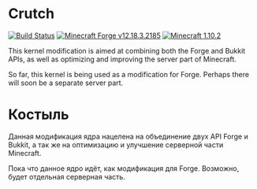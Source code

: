 # Crutch

[![Build Status](https://travis-ci.org/CDAGaming/crutch.svg?branch=master)](https://travis-ci.org/CDAGaming/crutch)
[![Minecraft Forge v12.18.3.2185](https://img.shields.io/badge/Minecraft%20Forge-v12.18.3.2185-green.svg)](http://files.minecraftforge.net)
[![Minecraft 1.10.2](https://img.shields.io/badge/Minecraft-v1.10.2-green.svg)](https://minecraft.net)

This kernel modification is aimed at combining both the Forge and Bukkit APIs, as well as optimizing and improving the server part of Minecraft.

So far, this kernel is being used as a modification for Forge. Perhaps there will soon be a separate server part.

# Костыль

Данная модификация ядра нацелена на объединение двух API Forge и Bukkit, а так же на оптимизацию и улучшение серверной части Minecraft.

Пока что данное ядро идёт, как модификация для Forge. Возможно, будет отдельная серверная часть.
